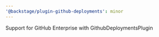 ```yaml
---
'@backstage/plugin-github-deployments': minor
---
```


Support for GitHub Enterprise with GithubDeploymentsPlugin
